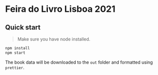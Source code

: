 # Feira do Livro Lisboa 2021

## Quick start

> Make sure you have node installed.

```bash
npm install
npm start
```

The book data will be downloaded to the `out` folder and formatted using `prettier`.

